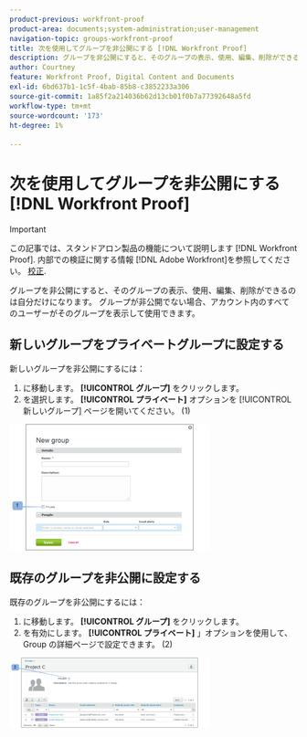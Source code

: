 ```yaml
---
product-previous: workfront-proof
product-area: documents;system-administration;user-management
navigation-topic: groups-workfront-proof
title: 次を使用してグループを非公開にする [!DNL Workfront Proof]
description: グループを非公開にすると、そのグループの表示、使用、編集、削除ができるのは自分だけになります。 グループが非公開でない場合、アカウント内のすべてのユーザーがそのグループを表示して使用できます。
author: Courtney
feature: Workfront Proof, Digital Content and Documents
exl-id: 6bd637b1-1c5f-4bab-85b8-c3852233a306
source-git-commit: 1a85f2a214036b62d13cb01f0b7a77392648a5fd
workflow-type: tm+mt
source-wordcount: '173'
ht-degree: 1%

---
```


# 次を使用してグループを非公開にする [!DNL Workfront Proof]

>[!IMPORTANT]
>
>この記事では、スタンドアロン製品の機能について説明します [!DNL Workfront Proof]. 内部での検証に関する情報 [!DNL Adobe Workfront]を参照してください。 [校正](../../../review-and-approve-work/proofing/proofing.md).

グループを非公開にすると、そのグループの表示、使用、編集、削除ができるのは自分だけになります。 グループが非公開でない場合、アカウント内のすべてのユーザーがそのグループを表示して使用できます。

## 新しいグループをプライベートグループに設定する

新しいグループを非公開にするには：

1. に移動します。 **[!UICONTROL グループ]** をクリックします。
1. を選択します。 **[!UICONTROL プライベート]** オプションを [!UICONTROL 新しいグループ] ページを開いてください。 (1)

![Private_new_group.png](assets/private-new-group-350x221.png)

## 既存のグループを非公開に設定する

既存のグループを非公開にするには：

1. に移動します。 **[!UICONTROL グループ]** をクリックします。
1. を有効にします。 **[!UICONTROL プライベート]** 」オプションを使用して、Group の詳細ページで設定できます。 (2)

![Private_Group_Details.png](assets/private-group-details-350x123.png)
